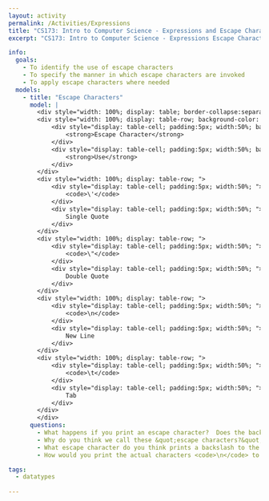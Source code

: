 ```yaml
---
layout: activity
permalink: /Activities/Expressions
title: "CS173: Intro to Computer Science - Expressions and Escape Characters"
excerpt: "CS173: Intro to Computer Science - Expressions Escape Characters"

info:
  goals: 
    - To identify the use of escape characters
    - To specify the manner in which escape characters are invoked
    - To apply escape characters where needed
  models:
    - title: "Escape Characters"
      model: |
        <div style="width: 100%; display: table; border-collapse:separate; border-spacing:5px;">
        <div style="width: 100%; display: table-row; background-color: black; color: white;">
            <div style="display: table-cell; padding:5px; width:50%; background-color: black; color: white;">
                <strong>Escape Character</strong>
            </div>
            <div style="display: table-cell; padding:5px; width:50%; background-color: black; color: white;">
                <strong>Use</strong>
            </div>
        </div>
        <div style="width: 100%; display: table-row; ">
            <div style="display: table-cell; padding:5px; width:50%; ">
                <code>\'</code>
            </div>
            <div style="display: table-cell; padding:5px; width:50%; ">
                Single Quote
            </div>
        </div>
        <div style="width: 100%; display: table-row; ">
            <div style="display: table-cell; padding:5px; width:50%; ">
                <code>\"</code>
            </div>
            <div style="display: table-cell; padding:5px; width:50%; ">
                Double Quote
            </div>
        </div>
        <div style="width: 100%; display: table-row; ">
            <div style="display: table-cell; padding:5px; width:50%; ">
                <code>\n</code>
            </div>
            <div style="display: table-cell; padding:5px; width:50%; ">
                New Line
            </div>
        </div>
        <div style="width: 100%; display: table-row; ">
            <div style="display: table-cell; padding:5px; width:50%; ">
                <code>\t</code>
            </div>
            <div style="display: table-cell; padding:5px; width:50%; ">
                Tab
            </div>
        </div>
        </div>
      questions: 
        - What happens if you print an escape character?  Does the backslash actually print?
        - Why do you think we call these &quot;escape characters?&quot;
        - What escape character do you think prints a backslash to the screen?
        - How would you print the actual characters <code>\n</code> to the screen (i.e., not a newline character, but the actual backslash and n characters)?

tags:
  - datatypes
  
---
```


